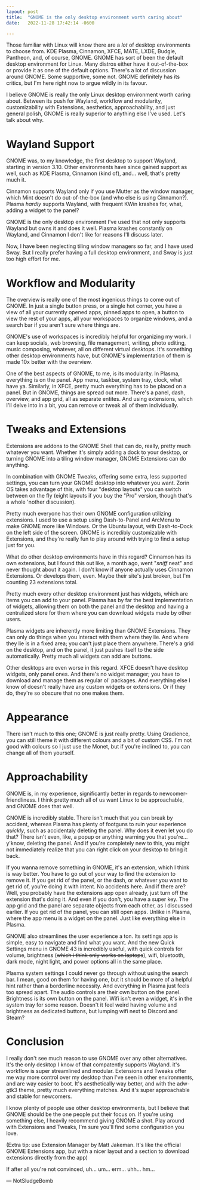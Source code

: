 ```yaml
---
layout: post
title:  "GNOME is the only desktop environment worth caring about"
date:   2022-11-28 17:42:14 -0600

---
```

Those familiar with Linux will know there are a *lot* of desktop environments
to choose from. KDE Plasma, Cinnamon, XFCE, MATE, LXDE, Budgie, Pantheon, and, of course, GNOME.
GNOME has sort of been the default desktop environment for Linux. Many distros either
have it out-of-the-box or provide it as one of the default options. There's a lot
of discussion around GNOME. Some supportive, some not. GNOME definitely has its
critics, but I'm here right now to argue wildly in its favour.

I believe GNOME is really the only Linux desktop environment worth caring about.
Between its push for Wayland, workflow and modularity, customizability with Extensions, 
aesthetics, approachability, and just general polish, GNOME is really superior to anything 
else I've used. Let's talk about why.

# Wayland Support

GNOME was, to my knowledge, the first desktop to support Wayland, starting in
version 3.10. Other environments have since gained support as well, such as
KDE Plasma, Cinnamon (kind of), and... well, that's pretty much it.

Cinnamon supports Wayland only if you use Mutter as the window manager,
which Mint doesn't do out-of-the-box (and who else is using Cinnamon?). 
Plasma *hardly* supports Wayland, with frequent KWin krashes for, what, 
adding a widget to the panel?

GNOME is the only desktop environment I've used that not only supports Wayland
but owns it and does it well. Plasma krashes constantly on Wayland, and
Cinnamon I don't like for reasons I'll discuss later.

Now, I have been neglecting tiling window managers so far, and I have used Sway. 
But I really prefer having a full desktop environment, and Sway is just too high 
effort for me.

# Workflow and Modularity

The overview is really one of the most ingenious things to come out of
GNOME. In just a single button press, or a single hot corner, you have
a view of all your currently opened apps, pinned apps to open, a button
to view the rest of your apps, all your workspaces to organize windows,
and a search bar if you aren't sure where things are.

GNOME's use of workspaces is incredibly helpful for organizing my work.
I can keep socials, web browsing, file management, writing, photo editing,
music composing, whatever, all on different virtual desktops. It's something
other desktop environments have, but GNOME's implementation of them is
made 10x better with the overview.

One of the best aspects of GNOME, to me, is its modularity. In Plasma,
everything is on the panel. App menu, taskbar, system tray, clock, what
have ya. Similarly, in XFCE, pretty much everything has to be placed on
a panel. But in GNOME, things are spread out more. There's a panel,
dash, overview, and app grid, all as separate entites. And using
extensions, which I'll delve into in a bit, you can remove or tweak
all of them individually.

# Tweaks and Extensions

Extensions are addons to the GNOME Shell that can do, really, pretty much
whatever you want. Whether it's simply adding a dock to your desktop, or
turning GNOME into a tiling window manager, GNOME Extensions can do anything.

In combination with GNOME Tweaks, offering some extra, less supported settings,
you can turn your GNOME desktop into whatever you want. Zorin OS takes
advantage of this, with four "desktop layouts" you can switch between on the
fly (eight layouts if you buy the "Pro" version, though that's a whole 'nother
discussion).

Pretty much everyone has their own GNOME configuration utilizing extensions.
I used to use a setup using Dash-to-Panel and ArcMenu to make GNOME more like 
Windows. Or the Ubuntu layout, with Dash-to-Dock on the left side of the screen. 
GNOME is incredibly customizable with Extensions, and they're really fun to play 
around with trying to find a setup just for you.

What do other desktop environments have in this regard? Cinnamon has its own 
extensions, but I found this out like, a month ago, went "*sniff* neat" and 
never thought about it again. I don't know if anyone actually uses Cinnamon Extensions.
Or develops them, even. Maybe their site's just broken, but I'm counting 23 extensions 
total. 

Pretty much every other desktop environment just has widgets, which are items you can add
to your panel. Plasma has by far the best implementation of widgets, allowing
them on both the panel and the desktop and having a centralized store for
them where you can download widgets made by other users.

Plasma widgets are inherently more limiting than GNOME Extensions. They can
only do things when you interact with them where they lie. And where they lie
is in a fixed area; you can't just place them anywhere. There's a grid on the
desktop, and on the panel, it just pushes itself to the side automatically.
Pretty much all widgets can add are buttons.

Other desktops are even worse in this regard. XFCE doesn't have desktop widgets,
only panel ones. And there's no widget manager; you have to download and manage 
them as regular ol' packages. And everything else I know of doesn't really have
any custom widgets or extensions. Or if they do, they're so obscure that no
one makes them.

# Appearance

There isn't much to this one; GNOME is just really pretty. Using Gradience, you
can still theme it with different colours and a bit of custom CSS. I'm not good 
with colours so I just use the Monet, but if you're inclined to, you can change 
all of them yourself.

# Approachability

GNOME is, in my experience, significantly better in regards to newcomer-friendliness.
I think pretty much all of us want Linux to be approachable, and GNOME does
that well.

GNOME is incredibly stable. There isn't much that you can break by accident,
whereas Plasma has plenty of footguns to ruin your experience *quickly*, 
such as accidentaly deleting the panel. Why does it even let you do that?
There isn't even, like, a popup or anything warning you that you're... y'know,
deleting the panel. And if you're completely new to this, you might not
immediately realize that you can right click on your desktop to bring it back.

If you wanna remove something in GNOME, it's an extension, which I think is
way better. You have to go out of your way to find the extension to remove
it. If you get rid of the panel, or the dash, or whatever you want to get rid of,
you're doing it with intent. No accidents here. And if there are? Well, you
probably have the extensions app open already, just turn off the extension
that's doing it. And even if you don't, you have a super key. The app grid
and the panel are separate objects from each other, as I discussed earlier. 
If you get rid of the panel, you can still open apps. Unlike in Plasma, 
where the app menu is a widget on the panel. Just like everything else in Plasma.

GNOME also streamlines the user experience a ton. Its settings app is simple,
easy to navigate and find what you want. And the new Quick Settings menu in
GNOME 43 is incredibly useful, with quick controls for volume, brightness
(~~which i think only works on laptops~~), wifi, bluetooth, dark mode,
night light, and power options all in the same place.

Plasma system settings I could never go through without using the search bar.
I mean, good on them for having one, but it should be more of a helpful hint
rather than a borderline necessity. And everything in Plasma just feels too
spread apart. The audio controls are their own button on the panel. Brightness
is its own button on the panel. Wifi isn't even a widget, it's in the
system tray for some reason. Doesn't it feel weird having volume and brightness
as dedicated buttons, but lumping wifi next to Discord and Steam?

# Conclusion

I really don't see much reason to use GNOME over any other alternatives.
It's the only desktop I know of that compatently supports Wayland. it's workflow is super 
streamlined and modular. Extensions and Tweaks offer me way more control over my desktop 
than I've seen in other environments, and are way easier to boot. It's aesthetically way 
better, and with the adw-gtk3 theme, pretty much everything matches. And it's super 
approachable and stable for newcomers.

I know plenty of people use other desktop environments, but I believe that GNOME 
should be the one people put their focus on. If you're using something else, I
heavily recommend giving GNOME a shot. Play around with Extensions and Tweaks, I'm
sure you'll find some configuration you love. 

(Extra tip: use Extension Manager by Matt Jakeman. It's like the official GNOME 
Extensions app, but with a nicer layout and a section to download extensions 
directly from the app)

If after all you're not convinced, uh... um... erm... uhh... hm...

— NotSludgeBomb
